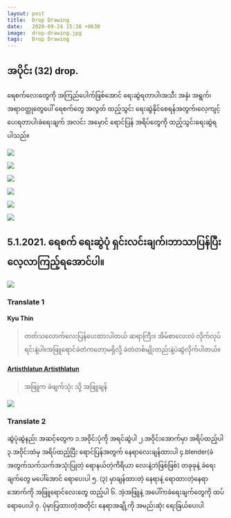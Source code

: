 ```yaml
---
layout: post
title:  Drop Drawing
date:   2020-09-24 15:38 +0630
image:  drop-drawing.jpg
tags:   Drop Drawing
---
```

## အပိုင်း (32) drop. 
ရေစက်လေးတွေကို အကြည်ပေါက်ဖြစ်အောင် ရေးဆွဲရတာပါ၊အသီး အနှံ၊ အရွက်၊ အရာဝတ္ထုတွေပေါ် ရေစက်တွေ အလွတ် ထည့်သွင်း ရေးဆွဲနိုင်စေရန်အတွက်၊လေ့ကျင့်ပေးရတာပါ၊ခဲရေးချက် အလင်း အမှောင် ရောင်ပြန် အရိပ်တွေကို ထည့်သွင်းရေးဆွဲရပါသည်။

![]({{site.baseurl}}/img/drop-drawing/01.jpg)

![]({{site.baseurl}}/img/drop-drawing/02.jpg)

![]({{site.baseurl}}/img/drop-drawing/03.jpg)

![]({{site.baseurl}}/img/drop-drawing/04.jpg)

![]({{site.baseurl}}/img/drop-drawing/05.jpg)

![]({{site.baseurl}}/img/drop-drawing/06.jpg)

## 5.1.2021. ရေစက် ရေးဆွဲပုံ ရှင်းလင်းချက်၊ဘာသာပြန်ပြီး လေ့လာကြည့်ရအောင်ပါ။

![]({{site.baseurl}}/img/drop-drawing/07.jpg)

### Translate 1
#### Kyu Thin
> တတ်သလောက်လေးပြန်ပေးထားပါတယ် ဆရာကြီး။ အိမ်စာလေးလဲ လိုက်လုပ်ရင်းနဲ့ပါ။အဖြူရောင်ခဲတံကတော့မရှိလို့ ခဲတံတစ်မျိုးတည်းနဲ့ပဲဆွဲလိုက်ပါတယ်။

#### [Artisthlatun Artisthlatun](https://www.facebook.com/profile.php?id=100005588328058)
> အဖြူက ခဲဖျက်သုံး သို့ အဖြူချန်

![]({{site.baseurl}}/img/drop-drawing/08.jpg)

### Translate 2
ဆွဲပုံဆွဲနည်း အဆင့်​တွေက
၁.အဝိုင်းပုံကို အရင်ဆွဲပါ
၂.အဝိုင်းအောက်မှာ အရိပ်ထည့်ပါ
၃.အဝိုင်းထဲမှ အရိပ်ထည့်ပြီး ရောင်ပြန်အတွက် နေရာ​လေးချန်ထားပါ
၄.blender(ခဲအတွက်သက်သက်အသုံးပြုတဲ့ ရောနယ်တဲ့ကိရိယာ လေးနဲ့ဘဲဖြစ်ဖြစ်) တခုခုနဲ့ ခဲ​ရေးချက်​တွေ မ​ပေါ်​အောင် ရော​ပေးပါ
၅. (၃) မှာချန်ထားတဲ့​ နေရာနဲ့ ရောထားတဲ့​နေရာ​အောက်ကို အဖြူ​ရောင်​လေးတွေ ထည့်ပါ
၆. အဲ့အဖြူနဲ့ အ​ပေါ်ကခဲ​ရေးချက်တွေကို ထပ်​ရော​ပေးပါ
၇. ပုံမှာပြထားတဲ့အတိုင်း နေရာအချို့ကို အမည်းဆုံး ရေးခြယ်​ပေးပါ